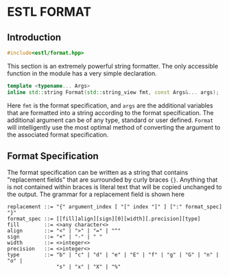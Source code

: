 # ESTL FORMAT #

## Introduction ##

```cpp
#include<estl/format.hpp>
```

This section is an extremely powerful string formatter. The only accessible
function in the module has a very simple declaration.

```cpp
template <typename... Args>
inline std::string Format(std::string_view fmt, const Args&... args);
```

Here `fmt` is the format specification, and `args` are the additional variables
that are formatted into a string according to the format specification. The
additional argument can be of any type, standard or user defined. `Format` will
intelligently use the most optimal method of converting the argument to the
associated format specification.

## Format Specification ##

The format specification can be written as a string that contains "replacement
fields" that are surrounded by curly braces `{}`. Anything that is not
contained within braces is literal text that will be copied unchanged to the
output. The grammar for a replacement field is shown here

```
replacement ::= "{" argument_index [ "[" index "]" ] [":" format_spec] "}"
format_spec ::= [[fill]align][sign][0][width][.precision][type]
fill        ::= <>any character<>
align       ::= "<" | ">" | "=" | "^"
sign        ::= "+" | "-" | " "
width       ::= <>integer<>
precision   ::= <>integer<>
type        ::= "b" | "c" | "d" | "e" | "E" | "f" | "g" | "G" | "n" | "o" |
                "s" | "x" | "X" | "%"
```
